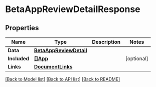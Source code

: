# BetaAppReviewDetailResponse

## Properties

Name | Type | Description | Notes
------------ | ------------- | ------------- | -------------
**Data** | [**BetaAppReviewDetail**](BetaAppReviewDetail.md) |  | 
**Included** | [**[]App**](App.md) |  | [optional] 
**Links** | [**DocumentLinks**](DocumentLinks.md) |  | 

[[Back to Model list]](../README.md#documentation-for-models) [[Back to API list]](../README.md#documentation-for-api-endpoints) [[Back to README]](../README.md)


